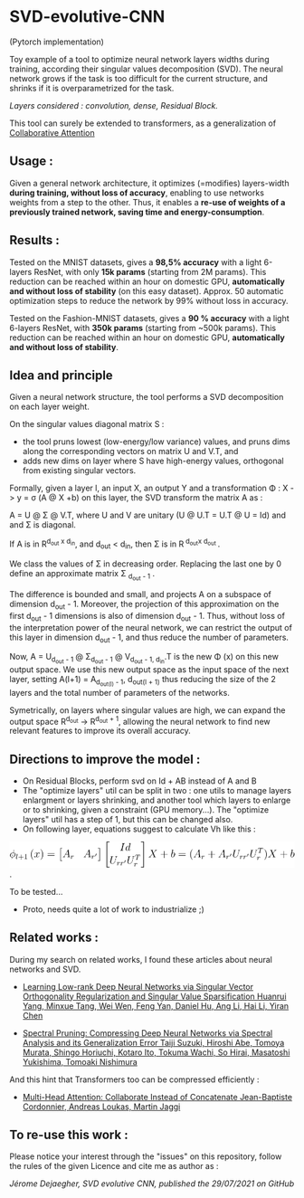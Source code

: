 # SVD-evolutive-CNN
(Pytorch implementation)

Toy example of a tool to optimize neural network layers widths during training, according their singular values decomposition (SVD).
The neural network grows if the task is too difficult for the current structure, and shrinks if it is overparametrized for the task.

*Layers considered : convolution, dense, Residual Block.*

This tool can surely be extended to transformers, as a generalization of [Collaborative Attention](https://arxiv.org/abs/2006.16362)

## Usage :
Given a general network architecture, it optimizes (=modifies) layers-width **during training, without loss of accuracy**, enabling to use networks weights from a step to the other.
Thus, it enables a **re-use of weights of a previously trained network, saving time and energy-consumption**.

## Results :
Tested on the MNIST datasets, gives a **98,5% accuracy** with a light 6-layers ResNet, with only **15k params** (starting from 2M params). This reduction can be reached within an hour on domestic GPU, **automatically and without loss of stability** (on this easy dataset). Approx. 50 automatic optimization steps to reduce the network by 99% without loss in accuracy.

Tested on the Fashion-MNIST datasets, gives a **90 % accuracy** with a light 6-layers ResNet, with **350k params** (starting from ~500k params). This reduction can be reached within an hour on domestic GPU, **automatically and without loss of stability**. 

## Idea and principle
Given a neural network structure, the tool performs a SVD decomposition on each layer weight.

On the singular values diagonal matrix S :
- the tool pruns lowest (low-energy/low variance) values, and pruns dims along the corresponding vectors on matrix U and V.T, and 
- adds new dims on layer where S have high-energy values, orthogonal from existing singular vectors.

Formally, given a layer l, an input X, an output Y and a transformation Φ : X -> y = σ (A @ X +b) on this layer, the SVD transform the matrix A as :

A = U @ Σ @ V.T, where U and V are unitary (U @ U.T = U.T @ U = Id) and and &Sigma; is diagonal.

If A is in R<sup>d<sub>out</sub> x d<sub>in</sub></sup>, and d<sub>out</sub> < d<sub>in</sub>, then &Sigma; is in R<sup> d<sub>out</sub>x d<sub>out</sub> </sup> .

We class the values of &Sigma; in decreasing order. Replacing the last one by 0 define an approximate matrix &Sigma; <sub>d<sub>out</sub> - 1</sub> .

The difference is bounded and small, and projects A on a subspace of dimension d<sub>out</sub> - 1. Moreover, the projection of this approximation on the first d<sub>out</sub> - 1</sub> dimensions is also of dimension d<sub>out</sub> - 1.
Thus, without loss of the interpretation power of the neural network, we can restrict the output of this layer in dimension d<sub>out</sub> - 1, and thus reduce the number of parameters.

Now, A = U<sub>d<sub>out</sub> - 1</sub> @ Σ<sub>d<sub>out</sub> - 1</sub> @ V<sub>d<sub>out</sub> - 1, d<sub>in</sub></sub>.T is the new &Phi; (x) on this new output space. 
 We use this new output space as the input space of the next layer, setting A(l+1) = A<sub>d<sub>out(l)</sub> - 1</sub>, d<sub>out(l + 1)</sub></sub> thus reducing the size of the 2 layers and the total number of parameters of the networks.

Symetrically, on layers where singular values are high, we can expand the output space R<sup>d<sub>out</sub></sup> -> R<sup>d<sub>out</sub> + 1</sup>, allowing the neural network to find new relevant features to improve its overall accuracy.


## Directions to improve the model : 
- On Residual Blocks, perform svd on Id + AB instead of A and B
- The "optimize layers" util can be split in two : one utils to manage layers enlargment or layers shrinking, and another tool which layers to enlarge or to shrinking, given a constraint (GPU memory...). The "optimize layers" util has a step of 1, but this can be changed also.
- On following layer, equations suggest to calculate Vh like this : 
 
![next_layer_shrinking_equations](img/Eqn4_next_layer_approx.svg). 

To be tested...
- Proto, needs quite a lot of work to industrialize ;)


## Related works : 
During my search on related works, I found these articles about neural networks and SVD.

- [Learning Low-rank Deep Neural Networks via Singular Vector Orthogonality Regularization and Singular Value Sparsification
Huanrui Yang, Minxue Tang, Wei Wen, Feng Yan, Daniel Hu, Ang Li, Hai Li, Yiran Chen](https://arxiv.org/abs/2004.09031)

- [Spectral Pruning: Compressing Deep Neural Networks via Spectral Analysis and its Generalization Error
Taiji Suzuki, Hiroshi Abe, Tomoya Murata, Shingo Horiuchi, Kotaro Ito, Tokuma Wachi, So Hirai, Masatoshi Yukishima, Tomoaki Nishimura](https://arxiv.org/abs/1808.08558)

And this hint that Transformers too can be compressed efficiently :
- [Multi-Head Attention: Collaborate Instead of Concatenate 
Jean-Baptiste Cordonnier, Andreas Loukas, Martin Jaggi](https://arxiv.org/abs/2006.16362)

## To re-use this work :

Please notice your interest through the "issues" on this repository, follow the rules of the given Licence and cite me as author as :

_Jérome Dejaegher, SVD evolutive CNN, published the 29/07/2021 on GitHub_
